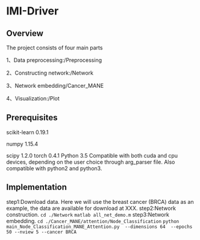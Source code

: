 
# IMI-Driver
##  Overview
The project consists of four main parts

1、Data preprocessing:/Preprocessing

2、Constructing network:/Network

3、Network embedding/Cancer_MANE

4、Visualization:/Plot

## Prerequisites
scikit-learn 0.19.1 

numpy 1.15.4 

scipy 1.2.0 
torch 0.4.1 
Python 3.5
Compatible with both cuda and cpu devices, depending on the user choice through arg_parser file. Also compatible with python2 and python3.
##  Implementation
step1:Download data. Here we will use the breast cancer (BRCA) data as an example, the data are available for download at XXX.
step2:Network construction.
`cd ./Network`
`matlab all_net_demo.m`
step3:Network embedding.
`cd ./Cancer_MANE/attention/Node_Classification`
`python main_Node_Classification_MANE_Attention.py  --dimensions 64  --epochs 50 --nview 5 --cancer BRCA`
